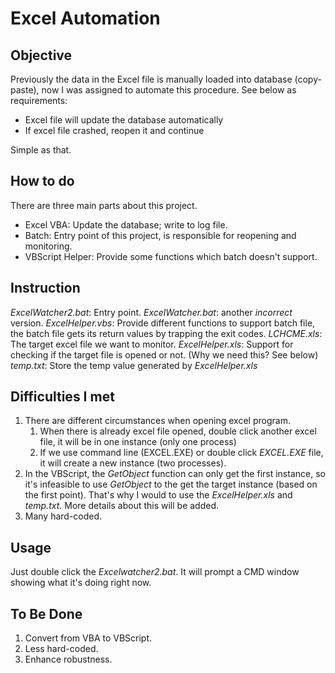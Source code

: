 Excel Automation
====

Objective
----
Previously the data in the Excel file is manually loaded into database (copy-paste), now I was assigned to automate this procedure. See below as requirements:

* Excel file will update the database automatically
* If excel file crashed, reopen it and continue

Simple as that.

How to do
----
There are three main parts about this project.
* Excel VBA: Update the database; write to log file.
* Batch: Entry point of this project, is responsible for reopening and monitoring.
* VBScript Helper: Provide some functions which batch doesn't support.

Instruction
----
_ExcelWatcher2.bat_: Entry point.
_ExcelWatcher.bat_: another *incorrect* version.
_ExcelHelper.vbs_: Provide different functions to support batch file, the batch file gets its return values by trapping the exit codes.
_LCHCME.xls_: The target excel file we want to monitor.
_ExcelHelper.xls_: Support for checking if the target file is opened or not. (Why we need this? See below)
_temp.txt_: Store the temp value generated by _ExcelHelper.xls_

Difficulties I met
----
1. There are different circumstances when opening excel program.
	1. When there is already excel file opened, double click another excel file, it will be in one instance (only one process)
	1. If we use command line (EXCEL.EXE) or double click _EXCEL.EXE_ file, it will create a new instance (two processes).
1. In the VBScript, the *GetObject* function can only get the first instance, so it's infeasible to use *GetObject* to the get the target instance (based on the first point). That's why I would to use the _ExcelHelper.xls_ and _temp.txt_. More details about this will be added. 
1. Many hard-coded.

Usage
----
Just double click the _Excelwatcher2.bat_. It will prompt a CMD window showing what it's doing right now. 

To Be Done
----
1. Convert from VBA to VBScript.
1. Less hard-coded.
1. Enhance robustness.